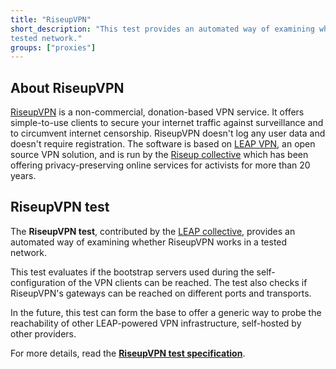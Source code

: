 ```yaml
---
title: "RiseupVPN"
short_description: "This test provides an automated way of examining whether RiseupVPN works in a
tested network."
groups: ["proxies"]
---
```


## About RiseupVPN
[RiseupVPN](https://riseup.net/vpn) is a non-commercial, donation-based VPN service. It offers simple-to-use clients to secure your internet traffic against surveillance and to circumvent internet censorship. RiseupVPN doesn't log any user data and doesn't require registration. The software is based on [LEAP VPN](https://leap.se/), an open source VPN solution, and is run by the [Riseup collective](https://riseup.net/about-us) which has been offering privacy-preserving online services for activists for more than 20 years. 

## RiseupVPN test

The **RiseupVPN test**, contributed by the [LEAP collective](https://leap.se/), provides an automated way of examining whether RiseupVPN works in a tested network.

This test evaluates if the bootstrap servers used during the self-configuration of the VPN clients can be reached. The test also checks if RiseupVPN's gateways can be reached on different ports and transports.

In the future, this test can form the base to offer a generic way to probe the reachability of other LEAP-powered VPN infrastructure, self-hosted by other providers.

For more details, read the **[RiseupVPN test specification](https://github.com/ooni/spec/blob/master/nettests/ts-026-riseupvpn.md)**.
